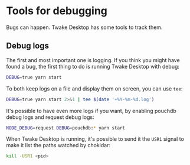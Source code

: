 Tools for debugging
===================

Bugs can happen. Twake Desktop has some tools to track them.


Debug logs
----------

The first and most important one is logging. If you think you might have found
a bug, the first thing to do is running Twake Desktop with debug:

```bash
DEBUG=true yarn start
```

To both keep logs on a file and display them on screen, you can use `tee`:

```bash
DEBUG=true yarn start 2>&1 | tee $(date '+%Y-%m-%d.log')
```

It's possible to have even more logs if you want, by enabling pouchdb debug
logs and request debug logs:

```bash
NODE_DEBUG=request DEBUG=pouchdb:* yarn start
```

When Twake Desktop is running, it's possible to send it the `USR1` signal to
make it list the paths watched by chokidar:

```bash
kill -USR1 <pid>
```
